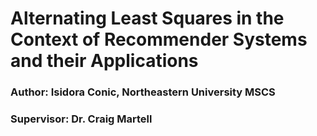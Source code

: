 # Alternating Least Squares in the Context of Recommender Systems and their Applications
### Author: Isidora Conic, Northeastern University MSCS
### Supervisor: Dr. Craig Martell

